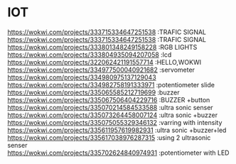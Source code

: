 # IOT

https://wokwi.com/projects/333715334647251538 :TRAFIC SIGNAL<br>
https://wokwi.com/projects/333715334647251538 :TRAFIC SIGNAL<br>
https://wokwi.com/projects/333801348249158228 :RGB LIGHTS<br>
https://wokwi.com/projects/333804935094207058 :lcd<br>
https://wokwi.com/projects/322062421191557714 :HELLO,WOKWI<br>
https://wokwi.com/projects/334977500040921682 :servometer<br>
https://wokwi.com/projects/334980975137129043<br>
https://wokwi.com/projects/334982758191333971 :potentiometer slide<br>
https://wokwi.com/projects/335065585212719699 :buzzer<br>
https://wokwi.com/projects/335067506404229716 :BUZZER +button<br>
https://wokwi.com/projects/335070214584533588 :ultra sonic senser<br>
https://wokwi.com/projects/335073264458007124 :ultra sonic +buzzer<br>
https://wokwi.com/projects/335075055329346132 :varring with intensity<br>
https://wokwi.com/projects/335611957619982931 :ultra sonic +buzzer+led<br>
https://wokwi.com/projects/335617038976287315 :using 2 ultrasonic senser<br>
https://wokwi.com/projects/335702624840974931 :potentiometer with LED<br>
